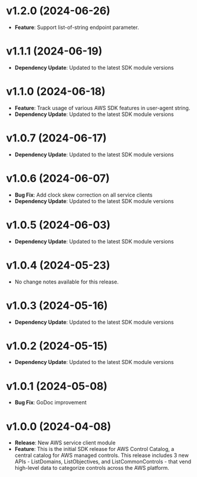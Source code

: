 # v1.2.0 (2024-06-26)

* **Feature**: Support list-of-string endpoint parameter.

# v1.1.1 (2024-06-19)

* **Dependency Update**: Updated to the latest SDK module versions

# v1.1.0 (2024-06-18)

* **Feature**: Track usage of various AWS SDK features in user-agent string.
* **Dependency Update**: Updated to the latest SDK module versions

# v1.0.7 (2024-06-17)

* **Dependency Update**: Updated to the latest SDK module versions

# v1.0.6 (2024-06-07)

* **Bug Fix**: Add clock skew correction on all service clients
* **Dependency Update**: Updated to the latest SDK module versions

# v1.0.5 (2024-06-03)

* **Dependency Update**: Updated to the latest SDK module versions

# v1.0.4 (2024-05-23)

* No change notes available for this release.

# v1.0.3 (2024-05-16)

* **Dependency Update**: Updated to the latest SDK module versions

# v1.0.2 (2024-05-15)

* **Dependency Update**: Updated to the latest SDK module versions

# v1.0.1 (2024-05-08)

* **Bug Fix**: GoDoc improvement

# v1.0.0 (2024-04-08)

* **Release**: New AWS service client module
* **Feature**: This is the initial SDK release for AWS Control Catalog, a central catalog for AWS managed controls. This release includes 3 new APIs - ListDomains, ListObjectives, and ListCommonControls - that vend high-level data to categorize controls across the AWS platform.

